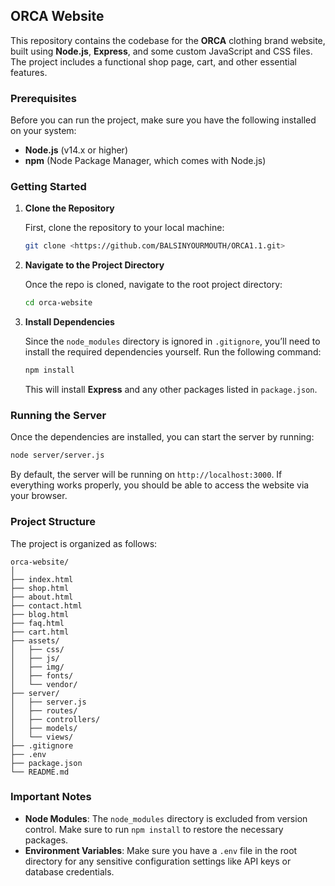 ## ORCA Website

This repository contains the codebase for the **ORCA** clothing brand website, built using **Node.js**, **Express**, and some custom JavaScript and CSS files. The project includes a functional shop page, cart, and other essential features.

### Prerequisites

Before you can run the project, make sure you have the following installed on your system:

- **Node.js** (v14.x or higher)
- **npm** (Node Package Manager, which comes with Node.js)

### Getting Started

1. **Clone the Repository**

   First, clone the repository to your local machine:

   ```bash
   git clone <https://github.com/BALSINYOURMOUTH/ORCA1.1.git>
   ```

2. **Navigate to the Project Directory**

   Once the repo is cloned, navigate to the root project directory:

   ```bash
   cd orca-website
   ```

3. **Install Dependencies**

   Since the `node_modules` directory is ignored in `.gitignore`, you’ll need to install the required dependencies yourself. Run the following command:

   ```bash
   npm install
   ```

   This will install **Express** and any other packages listed in `package.json`.

### Running the Server

Once the dependencies are installed, you can start the server by running:

```bash
node server/server.js
```

By default, the server will be running on `http://localhost:3000`. If everything works properly, you should be able to access the website via your browser.

### Project Structure

The project is organized as follows:

```
orca-website/
│
├── index.html
├── shop.html
├── about.html
├── contact.html
├── blog.html
├── faq.html
├── cart.html
├── assets/
│   ├── css/
│   ├── js/
│   ├── img/
│   ├── fonts/
│   └── vendor/
├── server/
│   ├── server.js
│   ├── routes/
│   ├── controllers/
│   ├── models/
│   └── views/
├── .gitignore
├── .env
├── package.json
└── README.md
```

### Important Notes

- **Node Modules**: The `node_modules` directory is excluded from version control. Make sure to run `npm install` to restore the necessary packages.
- **Environment Variables**: Make sure you have a `.env` file in the root directory for any sensitive configuration settings like API keys or database credentials.
